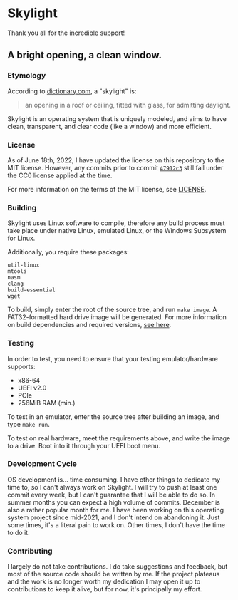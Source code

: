 # Skylight
Thank you all for the incredible support!
## A bright opening, a clean window.

### **Etymology**
According to [dictionary.com](https://www.dictionary.com/browse/skylight#), a "skylight" is:
> an opening in a roof or ceiling, fitted with glass, for admitting daylight.

Skylight is an operating system that is uniquely modeled, and aims to have clean, transparent, and clear code (like a window) and more efficient.

### **License**
As of June 18th, 2022, I have updated the license on this repository to the MIT license. However, any commits prior to commit [`47912c3`](https://github.com/austanss/skylight/commit/47912c3e3d6b84a53ded0a549ef881042b5731ac) still fall under the CC0 license applied at the time.

For more information on the terms of the MIT license, see [LICENSE](LICENSE).

### **Building**
Skylight uses Linux software to compile, therefore any build process must take place under native Linux, emulated Linux, or the Windows Subsystem for Linux.

Additionally, you require these packages:
```
util-linux 
mtools 
nasm 
clang 
build-essential 
wget
```

To build, simply enter the root of the source tree, and run `make image`. A FAT32-formatted hard drive image will be generated. For more information on build dependencies and required versions, [see here](docs/BUILD-DEPS.md).

### Testing
In order to test, you need to ensure that your testing emulator/hardware supports:
 - x86-64
 - UEFI v2.0
 - PCIe
 - 256MiB RAM (min.)

To test in an emulator, enter the source tree after building an image, and type `make run`.

To test on real hardware, meet the requirements above, and write the image to a drive.
Boot into it through your UEFI boot menu.

### Development Cycle
OS development is... time consuming. I have other things to dedicate my time to, so I can't always work on Skylight. I will try to push at least one commit every week, but I can't guarantee that I will be able to do so. In summer months you can expect a high volume of commits. December is also a rather popular month for me. I have been working on this operating system project since mid-2021, and I don't intend on abandoning it. Just some times, it's a literal pain to work on. Other times, I don't have the time to do it.

### Contributing
I largely do not take contributions. I do take suggestions and feedback, but most of the source code should be written by me. If the project plateaus and the work is no longer worth my dedication I may open it up to contributions to keep it alive, but for now, it's principally my effort.
